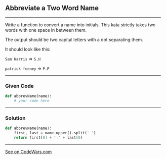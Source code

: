 ## Abbreviate a Two Word Name
---
Write a function to convert a name into initials. This kata strictly takes two words with one space in between them.

The output should be two capital letters with a dot separating them.

It should look like this:

`Sam Harris` => `S.H`

`patrick feeney` => `P.F`

---
### Given Code

```python
def abbrevName(name):
    # your code here
```

---

### Solution

```python
def abbrevName(name):
    first, last = name.upper().split(' ')
    return first[0] + '.' + last[0]
```

---
[See on CodeWars.com](https://www.codewars.com/kata/57eadb7ecd143f4c9c0000a3)